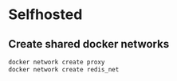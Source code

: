 # Selfhosted


## Create shared docker networks

```sh
docker network create proxy
docker network create redis_net
```